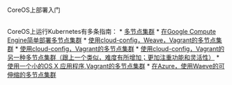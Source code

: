 
# 

CoreOS上部署入门

## 

CoreOS上运行Kubernetes有多条指南：
* 
[多节点集群](http://kubernetes.io/v1.0/docs/getting-started-guides/coreos/coreos_multinode_cluster.html)
* 
[在Google Compute Engine简单部署多节点集群](https://github.com/rimusz/coreos-multi-node-k8s-gce/blob/master/README.md)
* 
[使用cloud-config，Weave，Vagrant的多节点集群](https://github.com/errordeveloper/weave-demos/blob/master/poseidon/README.md)
* 
[使用cloud-config，Vagrant的多节点集群](https://github.com/pires/kubernetes-vagrant-coreos-cluster/blob/master/README.md)
* 
[使用cloud-config，Vagrant的另一种多节点集群（跟上一个类似，难度有所增加；更加注重功能和灵活性）](https://github.com/AntonioMeireles/kubernetes-vagrant-coreos-cluster/blob/master/README.md)
* 
[使用一个小的OS X 应用程序,Vagrant的多节点集群](https://github.com/rimusz/coreos-osx-gui-kubernetes-cluster/blob/master/README.md)
* 
[在Azure，使用Waeve的可伸缩的多节点集群](http://kubernetes.io/v1.0/docs/getting-started-guides/coreos/azure/README.html)

